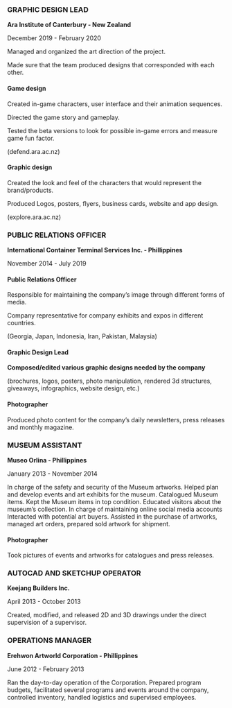 ### GRAPHIC DESIGN LEAD

**Ara Institute of Canterbury - New Zealand**

December 2019 - February 2020

Managed and organized the art direction of the project.

Made sure that the team produced
designs that corresponded with each other.

#### **Game design**

Created in-game characters, user interface and their animation sequences.

Directed the game story and gameplay.

Tested the beta versions to look for possible in-game errors and measure game fun factor.

(defend.ara.ac.nz)

#### **Graphic design**

Created the look and feel of the characters that would represent the brand/products.

Produced Logos, posters, flyers, business cards, website and app design.

(explore.ara.ac.nz)

### PUBLIC RELATIONS OFFICER

**International Container Terminal Services Inc. - Phillippines**

November 2014 - July 2019

#### **Public Relations Officer**

Responsible for maintaining the company’s image through different forms of media.

Company representative for company exhibits and expos in different countries.

(Georgia, Japan, Indonesia, Iran, Pakistan, Malaysia)

#### **Graphic Design Lead**

**Composed/edited various graphic designs needed by the company**

(brochures, logos, posters, photo manipulation, rendered 3d structures, giveaways, infographics, website design, etc.)

#### **Photographer**

Produced photo content for the company’s daily newsletters, press releases and monthly magazine.

### MUSEUM ASSISTANT

**Museo Orlina - Phillippines**

January 2013 - November 2014

In charge of the safety and security of the Museum artworks.
Helped plan and develop events and art exhibits for the museum.
Catalogued Museum items. Kept the Museum items in top condition.
Educated visitors about the museum’s collection.
In charge of maintaining online social media accounts
Interacted with potential art buyers.
Assisted in the purchase of artworks, managed art orders, prepared sold artwork for shipment.

#### **Photographer**

Took pictures of events and artworks for catalogues and press releases.

### AUTOCAD AND SKETCHUP OPERATOR

**Keejang Builders Inc.**

April 2013 - October 2013

Created, modified, and released 2D and 3D drawings under the direct supervision of a supervisor.

### OPERATIONS MANAGER

**Erehwon Artworld Corporation - Phillippines**

June 2012 - February 2013

Ran the day-to-day operation of the Corporation.
Prepared program budgets, facilitated several programs and events around the company, controlled inventory, handled logistics and supervised employees.

